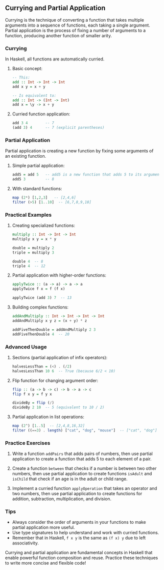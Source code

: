## Currying and Partial Application

Currying is the technique of converting a function that takes multiple arguments into a sequence of functions, each taking a single argument. Partial application is the process of fixing a number of arguments to a function, producing another function of smaller arity.

### Currying

In Haskell, all functions are automatically curried.

1. Basic concept:
   ```haskell
   -- This:
   add :: Int -> Int -> Int
   add x y = x + y

   -- Is equivalent to:
   add :: Int -> (Int -> Int)
   add x = \y -> x + y
   ```

2. Curried function application:
   ```haskell
   add 3 4        -- 7
   (add 3) 4      -- 7 (explicit parentheses)
   ```

### Partial Application

Partial application is creating a new function by fixing some arguments of an existing function.

1. Simple partial application:
   ```haskell
   add5 = add 5   -- add5 is a new function that adds 5 to its argument
   add5 3         -- 8
   ```

2. With standard functions:
   ```haskell
   map (2*) [1,2,3]   -- [2,4,6]
   filter (>5) [1..10]  -- [6,7,8,9,10]
   ```

### Practical Examples

1. Creating specialized functions:
   ```haskell
   multiply :: Int -> Int -> Int
   multiply x y = x * y

   double = multiply 2
   triple = multiply 3

   double 4  -- 8
   triple 4  -- 12
   ```

2. Partial application with higher-order functions:
   ```haskell
   applyTwice :: (a -> a) -> a -> a
   applyTwice f x = f (f x)

   applyTwice (add 3) 7  -- 13
   ```

3. Building complex functions:
   ```haskell
   addAndMultiply :: Int -> Int -> Int -> Int
   addAndMultiply x y z = (x + y) * z

   addFiveThenDouble = addAndMultiply 2 3
   addFiveThenDouble 4  -- 20
   ```

### Advanced Usage

1. Sections (partial application of infix operators):
   ```haskell
   halvesLessThan = (<) . (/2)
   halvesLessThan 10 6  -- True (because 6/2 < 10)
   ```

2. Flip function for changing argument order:
   ```haskell
   flip :: (a -> b -> c) -> b -> a -> c
   flip f x y = f y x

   divideBy = flip (/)
   divideBy 2 10  -- 5 (equivalent to 10 / 2)
   ```

3. Partial application in list operations:
   ```haskell
   map (2^) [1..5]  -- [2,4,8,16,32]
   filter ((==3) . length) ["cat", "dog", "mouse"]  -- ["cat", "dog"]
   ```

### Practice Exercises

1. Write a function `addPairs` that adds pairs of numbers, then use partial application to create a function that adds 5 to each element of a pair.

2. Create a function `between` that checks if a number is between two other numbers, then use partial application to create functions `isAdult` and `isChild` that check if an age is in the adult or child range.

3. Implement a curried function `applyOperation` that takes an operator and two numbers, then use partial application to create functions for addition, subtraction, multiplication, and division.

### Tips

- Always consider the order of arguments in your functions to make partial application more useful.
- Use type signatures to help understand and work with curried functions.
- Remember that in Haskell, `f x y` is the same as `(f x) y` due to left associativity.

Currying and partial application are fundamental concepts in Haskell that enable powerful function composition and reuse. Practice these techniques to write more concise and flexible code!